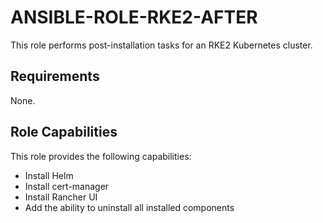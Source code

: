 # ANSIBLE-ROLE-RKE2-AFTER

This role performs post-installation tasks for an RKE2 Kubernetes cluster.

## Requirements

None.

## Role Capabilities

This role provides the following capabilities:

- Install Helm
- Install cert-manager
- Install Rancher UI
- Add the ability to uninstall all installed components
